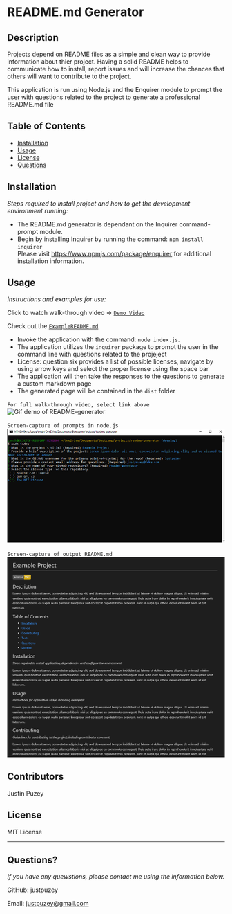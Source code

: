# README.md Generator

## Description 

 Projects depend on README files as a simple and clean way to provide information about thier project. Having a solid README helps to communicate how to install, report issues and will increase the chances that others will want to contribute to the project.

 This application is run using Node.js and the Enquirer module to prompt the user with questions related to the project to generate a professional README.md file


  ## Table of Contents
* [Installation](#installation)
* [Usage](#usage)
* [License](#license)
* [Questions](#questions)
  

## Installation

*Steps required to install project and how to get the development environment running:*

* The README.md generator is dependant on the Inquirer command-prompt module.
* Begin by installing Inquirer by running the command: `npm install inquirer`</br> Please visit https://www.npmjs.com/package/enquirer for additional installation information.



## Usage 

*Instructions and examples for use:*

Click to watch walk-through video => [`Demo Video`](https://drive.google.com/file/d/1-mfL-XK1bvRn-4GNU47uHqI3CupaOZJw/view?usp=sharing)

Check out the [`ExampleREADME.md`](./utils/example-README.md)

* Invoke the application with the command: `node index.js`.
* The application utilizes the `inquirer` package to prompt the user in the command line with questions related to the projeject
* License: question six provides a list of possible licenses, navigate by using arrow keys and select the proper license using the space bar
* The application will then take the responses to the questions to generate a custom markdown page
* The generated page will be contained in the `dist` folder

`For full walk-through video, select link above`
![Gif demo of README-generator](./assets/images/demo.gif)

`Screen-capture of prompts in node.js`
![](./assets/images/screencapture-command.PNG)

`Screen-capture of output README.md`
![](./assets/images/screencapture-readme.PNG)

## Contributors

Justin Puzey

## License

MIT License

---

## Questions?

*If you have any quewstions, please contact me using the information below.*

GitHub: justpuzey

Email: justpuzey@gmail.com